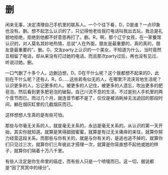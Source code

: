 # 删

闲来无事，决定清理自己手机里的联系人。一个个往下看，D，D是谁？一点印象也没有。删。想不起怎么认识的了，只记得他老给我打电话叫我出去玩，我总是礼貌地拒绝，拒绝到他都不好意思再打了。删。R，啊，那个辽宁女孩，在一家餐馆认识的，对人莫名其妙地热情，总说“人在外面，朋友是最重要的，真的真的，朋友是最重要的”。删。G，交友party上认识的一个美女，不知道为什么，当时竟然互相留了电话，却从来没有打过她的电话。而且那次party过后，再也没有见过、听说过她。删。 

一口气删了十多个人。边删边想，D，D在干什么呢？这个我都想不起来的D，此刻在干什么呢？还有J，R，G……这些若有似无的人，在哪里汗流浃背地生活呢？认识更多的人，忘记更多的人。被更多的人记住，被更多的人遗忘，吹出更多的肥皂泡，然后看到更多肥皂泡的破裂。自己川流不息的生活，不过是别人手机里的两个音节而已。而过几个月，就连音节都不是了，仅仅是被消耗掉无法追回的那段时间，躺在烟灰缸里的几截烟灰而已。 

这样想想人生真的是有些可怕。 

那些与你毫无关系的人，就是毫无关系的，永远是毫无关系的。从认识的第一天开始，其实你就知道。就算是笑得甜甜蜜蜜，就算是有过无关痛痒的来往，就算你努力经营这段关系。而那些与你有关的，就是与你有关的，是逃也逃不掉的，就算你们只见过三次，就算你们三年彼此才搭理一次，就算是你简直想不起他或她的样子，就算你们隔着十万八千里。 

有些人注定是你生命里的癌症，而有些人只是一个喷嚏而已。这一切，据说都是“因了冥冥中的缘分”。
